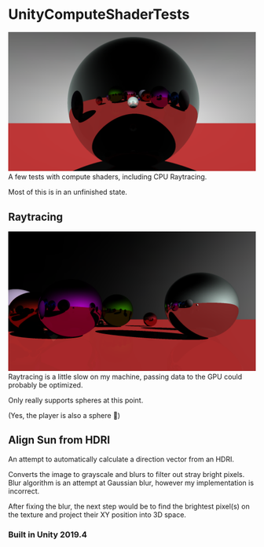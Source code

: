 # UnityComputeShaderTests
![Raytracing screenshot 1](/Screenshots/ComputeShaderRayTracerTest2.png)
A few tests with compute shaders, including CPU Raytracing.

Most of this is in an unfinished state.

## Raytracing
![Raytracing screenshot 2](/Screenshots/ComputeShaderRayTracerTest1.png)
Raytracing is a little slow on my machine, passing data to the GPU could probably be optimized.

Only really supports spheres at this point. 

(Yes, the player is also a sphere :slightly_smiling_face:)

## Align Sun from HDRI
An attempt to automatically calculate a direction vector from an HDRI.

Converts the image to grayscale and blurs to filter out stray bright pixels. Blur algorithm is an attempt at Gaussian blur, however my implementation is incorrect.

After fixing the blur, the next step would be to find the brightest pixel(s) on the texture and project their XY position into 3D space.



### Built in Unity 2019.4
